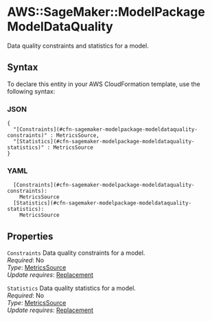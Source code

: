 # AWS::SageMaker::ModelPackage ModelDataQuality<a name="aws-properties-sagemaker-modelpackage-modeldataquality"></a>

Data quality constraints and statistics for a model\.

## Syntax<a name="aws-properties-sagemaker-modelpackage-modeldataquality-syntax"></a>

To declare this entity in your AWS CloudFormation template, use the following syntax:

### JSON<a name="aws-properties-sagemaker-modelpackage-modeldataquality-syntax.json"></a>

```
{
  "[Constraints](#cfn-sagemaker-modelpackage-modeldataquality-constraints)" : MetricsSource,
  "[Statistics](#cfn-sagemaker-modelpackage-modeldataquality-statistics)" : MetricsSource
}
```

### YAML<a name="aws-properties-sagemaker-modelpackage-modeldataquality-syntax.yaml"></a>

```
  [Constraints](#cfn-sagemaker-modelpackage-modeldataquality-constraints): 
    MetricsSource
  [Statistics](#cfn-sagemaker-modelpackage-modeldataquality-statistics): 
    MetricsSource
```

## Properties<a name="aws-properties-sagemaker-modelpackage-modeldataquality-properties"></a>

`Constraints`  <a name="cfn-sagemaker-modelpackage-modeldataquality-constraints"></a>
Data quality constraints for a model\.  
*Required*: No  
*Type*: [MetricsSource](aws-properties-sagemaker-modelpackage-metricssource.md)  
*Update requires*: [Replacement](https://docs.aws.amazon.com/AWSCloudFormation/latest/UserGuide/using-cfn-updating-stacks-update-behaviors.html#update-replacement)

`Statistics`  <a name="cfn-sagemaker-modelpackage-modeldataquality-statistics"></a>
Data quality statistics for a model\.  
*Required*: No  
*Type*: [MetricsSource](aws-properties-sagemaker-modelpackage-metricssource.md)  
*Update requires*: [Replacement](https://docs.aws.amazon.com/AWSCloudFormation/latest/UserGuide/using-cfn-updating-stacks-update-behaviors.html#update-replacement)